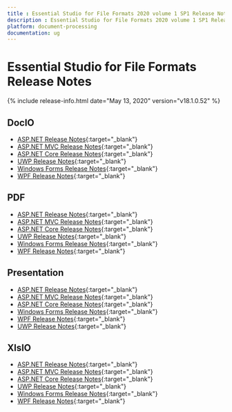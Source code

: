 ```yaml
---
title : Essential Studio for File Formats 2020 volume 1 SP1 Release Notes  
description : Essential Studio for File Formats 2020 volume 1 SP1 Release Notes  
platform: document-processing
documentation: ug
---
```


# Essential Studio for File Formats  Release Notes  

{% include release-info.html date="May 13, 2020" version="v18.1.0.52" %} 

## DocIO

* [ASP.NET Release Notes](/aspnet/release-notes/v18.1.0.52#docio){:target="_blank"}
* [ASP.NET MVC Release Notes](/aspnetmvc/release-notes/v18.1.0.52#docio){:target="_blank"}
* [ASP.NET Core Release Notes](/aspnet-core/release-notes/v18.1.0.52#docio){:target="_blank"}
* [UWP Release Notes](/uwp/release-notes/v18.1.0.52#docio){:target="_blank"}
* [Windows Forms Release Notes](/windowsforms/release-notes/v18.1.0.52#docio){:target="_blank"}
* [WPF Release Notes](/wpf/release-notes/v18.1.0.52#docio){:target="_blank"}


## PDF

* [ASP.NET Release Notes](/aspnet/release-notes/v18.1.0.52#pdf){:target="_blank"}
* [ASP.NET MVC Release Notes](/aspnetmvc/release-notes/v18.1.0.52#pdf){:target="_blank"}
* [ASP.NET Core Release Notes](/aspnet-core/release-notes/v18.1.0.52#pdf){:target="_blank"}
* [UWP Release Notes](/uwp/release-notes/v18.1.0.52#pdf){:target="_blank"}
* [Windows Forms Release Notes](/windowsforms/release-notes/v18.1.0.52#pdf){:target="_blank"}
* [WPF Release Notes](/wpf/release-notes/v18.1.0.52#pdf){:target="_blank"}


## Presentation

* [ASP.NET Release Notes](/aspnet/release-notes/v18.1.0.52#presentation){:target="_blank"}
* [ASP.NET MVC Release Notes](/aspnetmvc/release-notes/v18.1.0.52#presentation){:target="_blank"}
* [ASP.NET Core Release Notes](/aspnet-core/release-notes/v18.1.0.52#presentation){:target="_blank"}
* [Windows Forms Release Notes](/windowsforms/release-notes/v18.1.0.52#presentation){:target="_blank"}
* [WPF Release Notes](/wpf/release-notes/v18.1.0.52#presentation){:target="_blank"}
* [UWP Release Notes](/uwp/release-notes/v18.1.0.52#presentation){:target="_blank"}


## XlsIO

* [ASP.NET Release Notes](/aspnet/release-notes/v18.1.0.52#xlsio){:target="_blank"}
* [ASP.NET MVC Release Notes](/aspnetmvc/release-notes/v18.1.0.52#xlsio){:target="_blank"}
* [ASP.NET Core Release Notes](/aspnet-core/release-notes/v18.1.0.52#xlsio){:target="_blank"}
* [UWP Release Notes](/uwp/release-notes/v18.1.0.52#xlsio){:target="_blank"}
* [Windows Forms Release Notes](/windowsforms/release-notes/v18.1.0.52#xlsio){:target="_blank"}
* [WPF Release Notes](/wpf/release-notes/v18.1.0.52#xlsio){:target="_blank"}